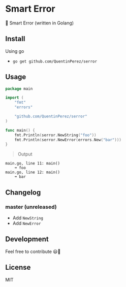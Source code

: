 # Smart Error

:wrench: Smart Error (written in Golang)

## Install

Using go

- `go get github.com/QuentinPerez/serror`

## Usage
```go
package main

import (
	"fmt"
	"errors"

	"github.com/QuentinPerez/serror"
)

func main() {
	fmt.Println(serror.NewString("foo"))
	fmt.Println(serror.NewError(errors.New("bar")))
}
```
> Output
```console
main.go, line 11: main()
	➜ foo
main.go, line 12: main()
	➜ bar
```

## Changelog

### master (unreleased)

* Add `NewString`
* Add `NewError`

## Development

Feel free to contribute :smiley::beers:


## License

MIT
